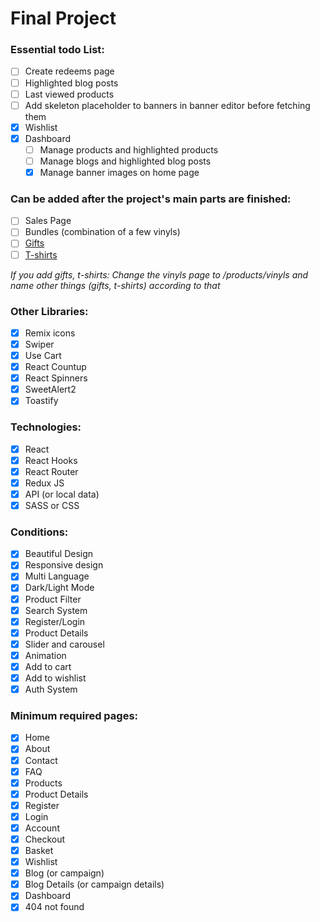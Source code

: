 # Final Project

### Essential todo List:
- [ ] Create redeems page
- [ ] Highlighted blog posts
- [ ] Last viewed products
- [ ] Add skeleton placeholder to banners in banner editor before fetching them
- [x] Wishlist
- [x] Dashboard
    - [ ] Manage products and highlighted products
    - [ ] Manage blogs and highlighted blog posts
    - [x] Manage banner images on home page

### Can be added after the project's main parts are finished:
- [ ] Sales Page
- [ ] Bundles (combination of a few vinyls)
- [ ] [Gifts](https://www.therecordhub.com/collections/gifts)
- [ ] [T-shirts](https://www.therecordhub.com/collections/t-shirts)

*If you add gifts, t-shirts: Change the vinyls page to /products/vinyls and name other things (gifts, t-shirts) according to that*

### Other Libraries:
- [x] Remix icons
- [x] Swiper
- [x] Use Cart
- [x] React Countup
- [x] React Spinners
- [x] SweetAlert2
- [x] Toastify

### Technologies:
- [x] React
- [x] React Hooks
- [x] React Router
- [x] Redux JS
- [x] API (or local data)
- [x] SASS or CSS

### Conditions:
- [x] Beautiful Design
- [x] Responsive design
- [x] Multi Language
- [x] Dark/Light Mode
- [x] Product Filter
- [x] Search System
- [x] Register/Login
- [x] Product Details
- [x] Slider and carousel
- [x] Animation
- [x] Add to cart
- [x] Add to wishlist
- [x] Auth System

### Minimum required pages:
- [x] Home
- [x] About
- [x] Contact
- [x] FAQ
- [x] Products
- [x] Product Details
- [x] Register
- [x] Login
- [x] Account
- [x] Checkout
- [x] Basket
- [x] Wishlist
- [x] Blog (or campaign)
- [x] Blog Details (or campaign details)
- [x] Dashboard
- [x] 404 not found